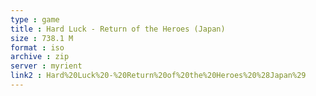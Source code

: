 ```yaml
---
type : game
title : Hard Luck - Return of the Heroes (Japan)
size : 738.1 M
format : iso
archive : zip
server : myrient
link2 : Hard%20Luck%20-%20Return%20of%20the%20Heroes%20%28Japan%29
---
```

